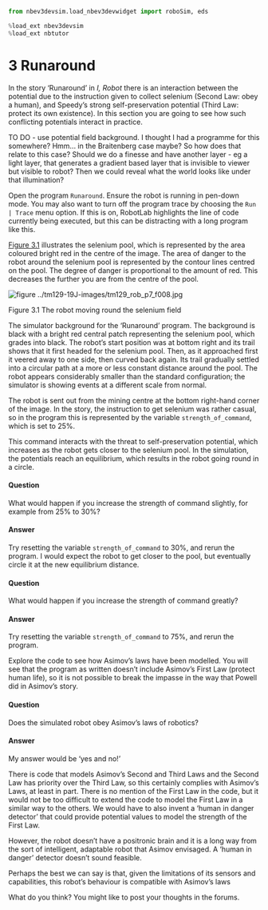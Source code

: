 ```python
from nbev3devsim.load_nbev3devwidget import roboSim, eds

%load_ext nbev3devsim
%load_ext nbtutor
```

# 3 Runaround


In the story ‘Runaround’ in *I, Robot* there is an interaction between the potential due to the instruction given to collect selenium (Second Law: obey a human), and Speedy’s strong self-preservation potential (Third Law: protect its own existence). In this section you are going to see how such conflicting potentials interact in practice.

TO DO - use potential field background. I thought I had a programme for this somewhere? Hmm... in the Braitenberg case maybe? So how does that relate to this case? Should we do a finesse and have another layer - eg a light layer, that generates a gradient based layer that is invisible to viewer but visible to robot? Then we could reveal what the world looks like under that illumination?

Open the program `Runaround`. Ensure the robot is running in pen-down mode. You may also want to turn off the program trace by choosing the `Run | Trace` menu option. If this is on, RobotLab highlights the line of code currently being executed, but this can be distracting with a long program like this.

<a xmlns:str="http://exslt.org/strings" href="">Figure 3.1</a> illustrates the selenium pool, which is represented by the area coloured bright red in the centre of the image. The area of danger to the robot around the selenium pool is represented by the contour lines centred on the pool. The degree of danger is proportional to the amount of red. This decreases the further you are from the centre of the pool.


![figure ../tm129-19J-images/tm129_rob_p7_f008.jpg](../tm129-19J-images/tm129_rob_p7_f008.jpg)


Figure 3.1 The robot moving round the selenium field


The simulator background for the ‘Runaround’ program. The background is black with a bright red central patch representing the selenium pool, which grades into black. The robot’s start position was at bottom right and its trail shows that it first headed for the selenium pool. Then, as it approached first it veered away to one side, then curved back again. Its trail gradually settled into a circular path at a more or less constant distance around the pool. The robot appears considerably smaller than the standard configuration; the simulator is showing events at a different scale from normal.

The robot is sent out from the mining centre at the bottom right-hand corner of the image. In the story, the instruction to get selenium was rather casual, so in the program this is represented by the variable `strength_of_command`, which is set to 25%.

This command interacts with the threat to self-preservation potential, which increases as the robot gets closer to the selenium pool. In the simulation, the potentials reach an equilibrium, which results in the robot going round in a circle.
<!--ITQ-->

#### Question

What would happen if you increase the strength of command slightly, for example from 25% to 30%?


#### Answer

Try resetting the variable `strength_of_command` to 30%, and rerun the program. I would expect the robot to get closer to the pool, but eventually circle it at the new equilibrium distance.
<!--ENDITQ--><!--ITQ-->

#### Question

What would happen if you increase the strength of command greatly?


#### Answer

Try resetting the variable `strength_of_command` to 75%, and rerun the program. 
<!--ENDITQ-->
Explore the code to see how Asimov’s laws have been modelled. You will see that the program as written doesn’t include Asimov’s First Law (protect human life), so it is not possible to break the impasse in the way that Powell did in Asimov’s story.
<!--ITQ-->

#### Question

Does the simulated robot obey Asimov’s laws of robotics?


#### Answer

My answer would be ‘yes and no!’ 

There is code that models Asimov’s Second and Third Laws and the Second Law has priority over the Third Law, so this certainly complies with Asimov’s Laws, at least in part. There is no mention of the First Law in the code, but it would not be too difficult to extend the code to model the First Law in a similar way to the others. We would have to also invent a ‘human in danger detector’ that could provide potential values to model the strength of the First Law.

However, the robot doesn’t have a positronic brain and it is a long way from the sort of intelligent, adaptable robot that Asimov envisaged. A ‘human in danger’ detector doesn’t sound feasible.

Perhaps the best we can say is that, given the limitations of its sensors and capabilities, this robot’s behaviour is compatible with Asimov’s laws

What do you think? You might like to post your thoughts in the forums.
<!--ENDITQ-->
